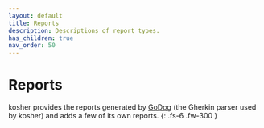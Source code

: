 ```yaml
---
layout: default
title: Reports
description: Descriptions of report types.
has_children: true
nav_order: 50
---
```


# Reports

kosher provides the reports generated by [GoDog](https://github.com/DATA-DOG/godog) (the Gherkin parser used by kosher) and adds a few of its own reports.
{: .fs-6 .fw-300 }